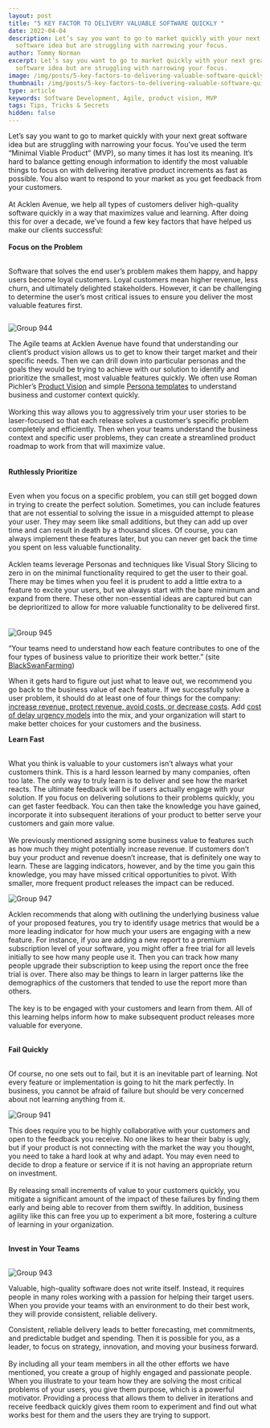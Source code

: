```yaml
---
layout: post
title: "5 KEY FACTOR TO DELIVERY VALUABLE SOFTWARE QUICKLY "
date: 2022-04-04
description: Let’s say you want to go to market quickly with your next great
  software idea but are struggling with narrowing your focus.
author: Tommy Norman
excerpt: Let’s say you want to go to market quickly with your next great
  software idea but are struggling with narrowing your focus.
image: /img/posts/5-key-factors-to-delivering-valuable-software-quickly-blog.jpg
thumbnail: /img/posts/5-key-factors-to-delivering-valuable-software-quickly-blog.jpg
type: article
keywords: Software Development, Agile, product vision, MVP
tags: Tips, Tricks & Secrets
hidden: false
---
```

Let’s say you want to go to market quickly with your next great software idea but are struggling with narrowing your focus. You’ve used the term “Minimal Viable Product” (MVP), so many times it has lost its meaning. It’s hard to balance getting enough information to identify the most valuable things to focus on with delivering iterative product increments as fast as possible. You also want to respond to your market as you get feedback from your customers.\
\
At Acklen Avenue, we help all types of customers deliver high-quality software quickly in a way that maximizes value and learning. After doing this for over a decade, we’ve found a few key factors that have helped us make our clients successful:\
\
**Focus on the Problem**

\
Software that solves the end user’s problem makes them happy, and happy users become loyal customers. Loyal customers mean higher revenue, less churn, and ultimately delighted stakeholders. However, it can be challenging to determine the user’s most critical issues to ensure you deliver the most valuable features first. 

![]()

![Group 944](https://f.hubspotusercontent20.net/hubfs/2805973/Group%20944.png)

The Agile teams at Acklen Avenue have found that understanding our client’s product vision allows us to get to know their target market and their specific needs. Then we can drill down into particular personas and the goals they would be trying to achieve with our solution to identify and prioritize the smallest, most valuable features quickly. We often use Roman Pichler’s [Product Vision](https://www.romanpichler.com/tools/product-vision-board/) and simple [Persona templates](https://www.romanpichler.com/the-persona-template) to understand business and customer context quickly.\
\
Working this way allows you to aggressively trim your user stories to be laser-focused so that each release solves a customer’s specific problem completely and efficiently. Then when your teams understand the business context and specific user problems, they can create a streamlined product roadmap to work from that will maximize value. \
\
\
**Ruthlessly Prioritize**

\
Even when you focus on a specific problem, you can still get bogged down in trying to create the perfect solution. Sometimes, you can include features that are not essential to solving the issue in a misguided attempt to please your user. They may seem like small additions, but they can add up over time and can result in death by a thousand slices. Of course, you can always implement these features later, but you can never get back the time you spent on less valuable functionality.\
\
Acklen teams leverage Personas and techniques like Visual Story Slicing to zero in on the minimal functionality required to get the user to their goal. There may be times when you feel it is prudent to add a little extra to a feature to excite your users, but we always start with the bare minimum and expand from there. These other non-essential ideas are captured but can be deprioritized to allow for more valuable functionality to be delivered first.\
\
\
![Group 945](https://f.hubspotusercontent20.net/hubfs/2805973/Group%20945.png)

“Your teams need to understand how each feature contributes to one of the four types of business value to prioritize their work better.” (site [BlackSwanFarming](https://blackswanfarming.com/))

When it gets hard to figure out just what to leave out, we recommend you go back to the business value of each feature. If we successfully solve a user problem, it should do at least one of four things for the company: [increase revenue, protect revenue, avoid costs, or decrease costs](https://blackswanfarming.com/understanding-value/). Add [cost of delay urgency models](http://blackswanfarming.com/urgency-profiles/) into the mix, and your organization will start to make better choices for your customers and the business.

**Learn Fast**

\
What you think is valuable to your customers isn’t always what your customers think. This is a hard lesson learned by many companies, often too late. The only way to truly learn is to deliver and see how the market reacts. The ultimate feedback will be if users actually engage with your solution. If you focus on delivering solutions to their problems quickly, you can get faster feedback. You can then take the knowledge you have gained, incorporate it into subsequent iterations of your product to better serve your customers and gain more value.\
\
We previously mentioned assigning some business value to features such as how much they might potentially increase revenue. If customers don’t buy your product and revenue doesn’t increase, that is definitely one way to learn. These are lagging indicators, however, and by the time you gain this knowledge, you may have missed critical opportunities to pivot. With smaller, more frequent product releases the impact can be reduced. 

![Group 947](https://f.hubspotusercontent20.net/hubfs/2805973/Group%20947.png)

Acklen recommends that along with outlining the underlying business value of your proposed features, you try to identify usage metrics that would be a more leading indicator for how much your users are engaging with a new feature. For instance, if you are adding a new report to a premium subscription level of your software, you might offer a free trial for all levels initially to see how many people use it. Then you can track how many people upgrade their subscription to keep using the report once the free trial is over. There also may be things to learn in larger patterns like the demographics of the customers that tended to use the report more than others.\
\
The key is to be engaged with your customers and learn from them. All of this learning helps inform how to make subsequent product releases more valuable for everyone.

 \
**Fail Quickly**

\
Of course, no one sets out to fail, but it is an inevitable part of learning. Not every feature or implementation is going to hit the mark perfectly. In business, you cannot be afraid of failure but should be very concerned about not learning anything from it.

![Group 941](https://f.hubspotusercontent20.net/hubfs/2805973/Group%20941.png)

This does require you to be highly collaborative with your customers and open to the feedback you receive. No one likes to hear their baby is ugly, but if your product is not connecting with the market the way you thought, you need to take a hard look at why and adapt. You may even need to decide to drop a feature or service if it is not having an appropriate return on investment.\
\
By releasing small increments of value to your customers quickly, you mitigate a significant amount of the impact of these failures by finding them early and being able to recover from them swiftly. In addition, business agility like this can free you up to experiment a bit more, fostering a culture of learning in your organization. 

 \
**Invest in Your Teams**

\
![Group 943](https://f.hubspotusercontent20.net/hubfs/2805973/Group%20943.png)

Valuable, high-quality software does not write itself. Instead, it requires people in many roles working with a passion for helping their target users. When you provide your teams with an environment to do their best work, they will provide consistent, reliable delivery. 

Consistent, reliable delivery leads to better forecasting, met commitments, and predictable budget and spending. Then it is possible for you, as a leader, to focus on strategy, innovation, and moving your business forward.\
\
By including all your team members in all the other efforts we have mentioned, you create a group of highly engaged and passionate people. When you illustrate to your team how they are solving the most critical problems of your users, you give them purpose, which is a powerful motivator. Providing a process that allows them to deliver in iterations and receive feedback quickly gives them room to experiment and find out what works best for them and the users they are trying to support.